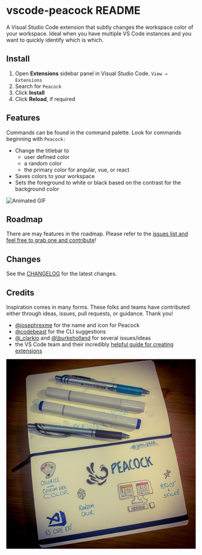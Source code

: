 # vscode-peacock README

A Visual Studio Code extension that subtly changes the workspace color of your workspace. Ideal when you have multiple VS Code instances and you want to quickly identify which is which.

## Install

1. Open **Extensions** sidebar panel in Visual Studio Code. `View → Extensions`
1. Search for `Peacock`
1. Click **Install**
1. Click **Reload**, if required

## Features

Commands can be found in the command palette. Look for commands beginning with `Peacock:`

- Change the titlebar to
  - user defined color
  - a random color
  - the primary color for angular, vue, or react
- Saves colors to your workspace
- Sets the foreground to white or black based on the contrast for the background color

![Animated GIF](./resources/peacock.gif)

## Roadmap

There are may features in the roadmap. Please refer to the [issues list and feel free to grab one and contribute](https://github.com/johnpapa/vscode-peacock/issues)!

## Changes

See the [CHANGELOG](CHANGELOG.md) for the latest changes.

## Credits

Inspiration comes in many forms. These folks and teams have contributed either through ideas, issues, pull requests, or guidance. Thank you!

- [@josephrexme](https://twitter.com/josephrexme) for the name and icon for Peacock
- [@codebeast](https://twitter.com/codebeast) for the CLI suggestions
- [@\_clarkio](https://twitter.com/_clarkio) and [@\burkeholland](https://twitter.com/burkeholland) for several issues/ideas
- the VS Code team and their incredibly [helpful guide for creating extensions](https://code.visualstudio.com/api/get-started/your-first-extension?wt.mc_id=devto-blog-jopapa)

![Sketchnote](./resources/peacock-sketchnote.png)
